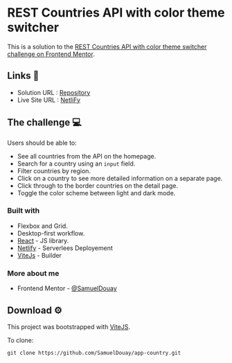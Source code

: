 # REST Countries API with color theme switcher

This is a solution to the [REST Countries API with color theme switcher challenge on Frontend Mentor](https://www.frontendmentor.io/challenges/rest-countries-api-with-color-theme-switcher-5cacc469fec04111f7b848ca).

## Links 🔗

- Solution URL : [Repository](https://github.com/SamuelDouay/app-country)
- Live Site URL : [NetliFy](https://app-country-samy.netlify.app/)

## The challenge 💻

Users should be able to:

- See all countries from the API on the homepage.
- Search for a country using an `input` field.
- Filter countries by region.
- Click on a country to see more detailed information on a separate page.
- Click through to the border countries on the detail page.
- Toggle the color scheme between light and dark mode.

### Built with

- Flexbox and Grid.
- Desktop-first workflow.
- [React](https://reactjs.org) - JS library.
- [Netlify](https://www.netlify.com/) - Serverlees Deployement
- [ViteJs](https://vitejs.dev/) - Builder

### More about me

- Frontend Mentor - [@SamuelDouay](https://www.frontendmentor.io/profile/SamuelDouay)

## Download ⚙️

This project was bootstrapped with [ViteJS](https://vitejs.dev/guide/).

To clone:

```
git clone https://github.com/SamuelDouay/app-country.git
```